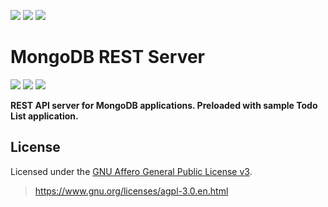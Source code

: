 ![](https://img.shields.io/github/forks/ClockworkSquirrel/node-mongo-rest-server.svg?style=for-the-badge)
![](https://img.shields.io/github/stars/ClockworkSquirrel/node-mongo-rest-server.svg?style=for-the-badge)
![](https://img.shields.io/github/last-commit/ClockworkSquirrel/node-mongo-rest-server.svg?style=for-the-badge)

# MongoDB REST Server
![](https://img.shields.io/david/ClockworkSquirrel/node-mongo-rest-server.svg?style=for-the-badge)
![](https://img.shields.io/snyk/vulnerabilities/github/ClockworkSquirrel/node-mongo-rest-server.svg?style=for-the-badge)
![](https://img.shields.io/github/license/ClockworkSquirrel/node-mongo-rest-server.svg?style=for-the-badge)

**REST API server for MongoDB applications. Preloaded with sample Todo List application.**

## License
Licensed under the [GNU Affero General Public License v3](LICENSE.txt).
> https://www.gnu.org/licenses/agpl-3.0.en.html
